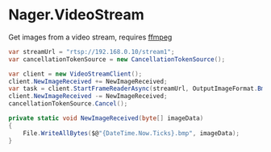 # Nager.VideoStream
Get images from a video stream, requires [ffmpeg](https://www.ffmpeg.org/)

```cs
var streamUrl = "rtsp://192.168.0.10/stream1";
var cancellationTokenSource = new CancellationTokenSource();

var client = new VideoStreamClient();
client.NewImageReceived += NewImageReceived;
var task = client.StartFrameReaderAsync(streamUrl, OutputImageFormat.Bmp, cancellationTokenSource.Token);
client.NewImageReceived -= NewImageReceived;
cancellationTokenSource.Cancel();

private static void NewImageReceived(byte[] imageData)
{
    File.WriteAllBytes($@"{DateTime.Now.Ticks}.bmp", imageData);
}
```
